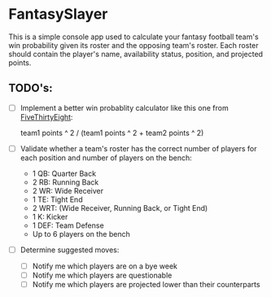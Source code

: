# FantasySlayer

This is a simple console app used to calculate your fantasy football team's win probability given its roster and the opposing team's roster. Each roster should contain the player's name, availability status, position, and projected points.

## TODO's:

- [ ] Implement a better win probablity calculator like this one from [FiveThirtyEight](https://fivethirtyeight.com/methodology/how-our-nba-predictions-work/):
  
  team1 points ^ 2 / (team1 points ^ 2 + team2 points ^ 2)

- [ ] Validate whether a team's roster has the correct number of players for each position and number of players on the bench:
    - 1 QB: Quarter Back
    - 2 RB: Running Back
    - 2 WR: Wide Receiver
    - 1 TE: Tight End
    - 2 WRT: (Wide Receiver, Running Back, or Tight End)
    - 1 K: Kicker
    - 1 DEF: Team Defense
    - Up to 6 players on the bench

- [ ] Determine suggested moves:
  - [ ] Notify me which players are on a bye week
  - [ ] Notify me which players are questionable
  - [ ] Notify me which players are projected lower than their counterparts